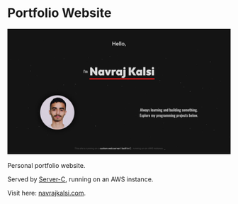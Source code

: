 # Portfolio Website

![Website Demo](./demo.png)

Personal portfolio website.

Served by [Server-C](https://github.com/navrajkalsi/server-c), running on an AWS instance.

Visit here: [navrajkalsi.com](https://navrajkalsi.com).

